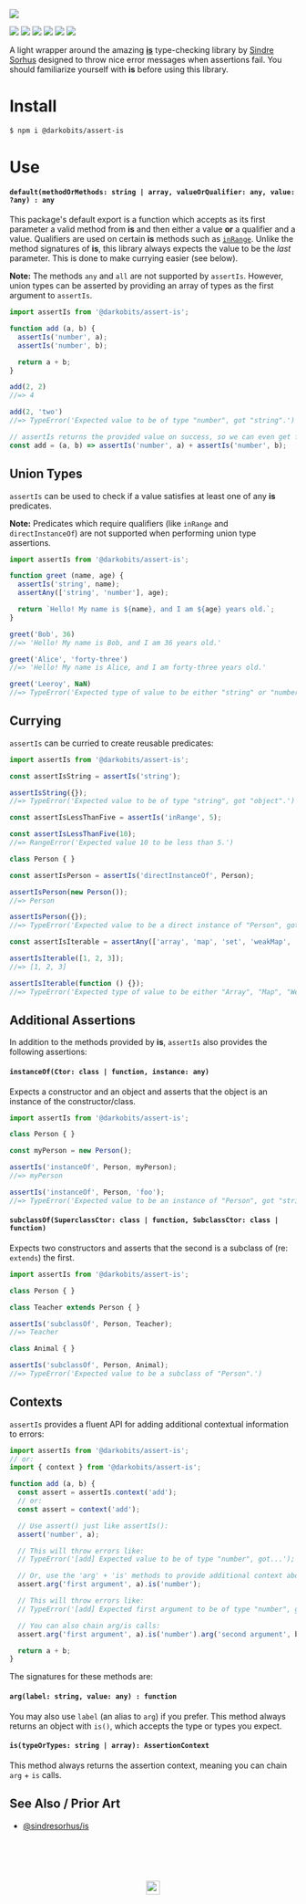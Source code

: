 <a href="#top" id="top"><img src="https://user-images.githubusercontent.com/441546/36626587-3f935e6e-18ea-11e8-91f8-6bc1576f3e1c.png"></a>

[![][npm-img]][npm-url] [![][travis-img]][travis-url] [![][david-img]][david-url] [![][codacy-img]][codacy-url] [![][cc-img]][cc-url] [![][xo-img]][xo-url]

A light wrapper around the amazing [**is**](https://github.com/sindresorhus/is) type-checking library by [Sindre Sorhus](https://github.com/sindresorhus) designed to throw nice error messages when assertions fail. You should familiarize yourself with **is** before using this library.

# Install
```bash
$ npm i @darkobits/assert-is
```

# Use
#### `default(methodOrMethods: string | array, valueOrQualifier: any, value: ?any) : any`

This package's default export is a function which accepts as its first parameter a valid method from **is** and then either a value **or** a qualifier and a value. Qualifiers are used on certain **is** methods such as [`inRange`](https://github.com/sindresorhus/is#inrangevalue-range). Unlike the method signatures of **is**, this library always expects the value to be the _last_ parameter. This is done to make currying easier (see below).

**Note:** The methods `any` and `all` are not supported by `assertIs`. However, union types can be asserted by providing an array of types as the first argument to `assertIs`.

```js
import assertIs from '@darkobits/assert-is';

function add (a, b) {
  assertIs('number', a);
  assertIs('number', b);

  return a + b;
}

add(2, 2)
//=> 4

add(2, 'two')
//=> TypeError('Expected value to be of type "number", got "string".')

// assertIs returns the provided value on success, so we can even get fancy:
const add = (a, b) => assertIs('number', a) + assertIs('number', b);
```

## Union Types

`assertIs` can be used to check if a value satisfies at least one of any **is** predicates.

**Note:** Predicates which require qualifiers (like `inRange` and `directInstanceOf`) are not supported when performing union type assertions.

```js
import assertIs from '@darkobits/assert-is';

function greet (name, age) {
  assertIs('string', name);
  assertAny(['string', 'number'], age);

  return `Hello! My name is ${name}, and I am ${age} years old.`;
}

greet('Bob', 36)
//=> 'Hello! My name is Bob, and I am 36 years old.'

greet('Alice', 'forty-three')
//=> 'Hello! My name is Alice, and I am forty-three years old.'

greet('Leeroy', NaN)
//=> TypeError('Expected type of value to be either "string" or "number". Got "NaN".')
```

## Currying

`assertIs` can be curried to create reusable predicates:

```js
import assertIs from '@darkobits/assert-is';

const assertIsString = assertIs('string');

assertIsString({});
//=> TypeError('Expected value to be of type "string", got "object".')

const assertIsLessThanFive = assertIs('inRange', 5);

const assertIsLessThanFive(10);
//=> RangeError('Expected value 10 to be less than 5.')

class Person { }

const assertIsPerson = assertIs('directInstanceOf', Person);

assertIsPerson(new Person());
//=> Person

assertIsPerson({});
//=> TypeError('Expected value to be a direct instance of "Person", got "object".')

const assertIsIterable = assertAny(['array', 'map', 'set', 'weakMap', 'weakSet']);

assertIsIterable([1, 2, 3]);
//=> [1, 2, 3]

assertIsIterable(function () {});
//=> TypeError('Expected type of value to be either "Array", "Map", "WeakMap" or "WeakSet". Got "function".')
```

## Additional Assertions
In addition to the methods provided by **is**, `assertIs` also provides the following assertions:

#### `instanceOf(Ctor: class | function, instance: any)`

Expects a constructor and an object and asserts that the object is an instance of the constructor/class.

```js
import assertIs from '@darkobits/assert-is';

class Person { }

const myPerson = new Person();

assertIs('instanceOf', Person, myPerson);
//=> myPerson

assertIs('instanceOf', Person, 'foo');
//=> TypeError('Expected value to be an instance of "Person", got "string".')
```


#### `subclassOf(SuperclassCtor: class | function, SubclassCtor: class | function)`

Expects two constructors and asserts that the second is a subclass of (re: `extends`) the first.

```js
import assertIs from '@darkobits/assert-is';

class Person { }

class Teacher extends Person { }

assertIs('subclassOf', Person, Teacher);
//=> Teacher

class Animal { }

assertIs('subclassOf', Person, Animal);
//=> TypeError('Expected value to be a subclass of "Person".')
```

## Contexts
`assertIs` provides a fluent API for adding additional contextual information to errors:

```js
import assertIs from '@darkobits/assert-is';
// or:
import { context } from '@darkobits/assert-is';

function add (a, b) {
  const assert = assertIs.context('add');
  // or:
  const assert = context('add');

  // Use assert() just like assertIs():
  assert('number', a);

  // This will throw errors like:
  // TypeError('[add] Expected value to be of type "number", got...');

  // Or, use the 'arg' + 'is' methods to provide additional context about an assertion:
  assert.arg('first argument', a).is('number');

  // This will throw errors like:
  // TypeError('[add] Expected first argument to be of type "number", got...');

  // You can also chain arg/is calls:
  assert.arg('first argument', a).is('number').arg('second argument', b).is('number');

  return a + b;
}
```

The signatures for these methods are:

#### `arg(label: string, value: any) : function`

You may also use `label` (an alias to `arg`) if you prefer. This method always returns an object with `is()`, which accepts the type or types you expect.

#### `is(typeOrTypes: string | array): AssertionContext`

This method always returns the assertion context, meaning you can chain `arg` + `is` calls.

## See Also / Prior Art

- [@sindresorhus/is](https://github.com/sindresorhus/is)

## &nbsp;
<p align="center">
  <br>
  <img width="24" height="24" src="https://cloud.githubusercontent.com/assets/441546/25318539/db2f4cf2-2845-11e7-8e10-ef97d91cd538.png">
</p>

[npm-img]: https://img.shields.io/npm/v/@darkobits/assert-is.svg?style=flat-square
[npm-url]: https://www.npmjs.com/package/@darkobits/assert-is

[travis-img]: https://img.shields.io/travis/darkobits/assert-is.svg?style=flat-square
[travis-url]: https://travis-ci.org/darkobits/assert-is

[david-img]: https://img.shields.io/david/darkobits/assert-is.svg?style=flat-square
[david-url]: https://david-dm.org/darkobits/assert-is

[codacy-img]: https://img.shields.io/codacy/coverage/0023b07bb2454f2a8c336f92814f09a0.svg?style=flat-square
[codacy-url]: https://www.codacy.com/app/darkobits/assert-is

[cc-img]: https://img.shields.io/badge/conventional%20commits-1.0.0-027dc6.svg?style=flat-square
[cc-url]: https://github.com/conventional-changelog/standard-version

[xo-img]: https://img.shields.io/badge/code_style-XO-e271a5.svg?style=flat-square
[xo-url]: https://github.com/sindresorhus/xo
